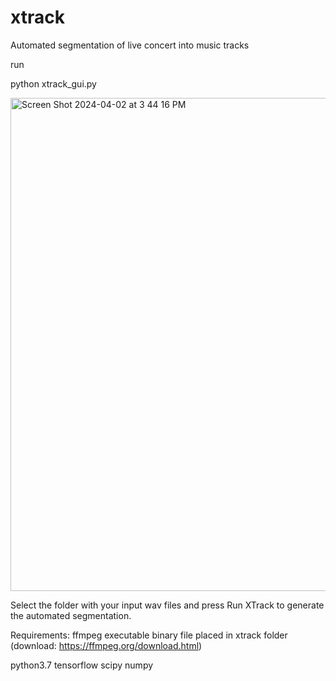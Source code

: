 # xtrack
Automated segmentation of live concert into music tracks


run

python xtrack_gui.py 

<img width="789" alt="Screen Shot 2024-04-02 at 3 44 16 PM" src="https://github.com/FlorianColombo/xtrack/assets/22098979/761e76b8-3427-4e6d-abdc-111fc3a21a1c">

Select the folder with your input wav files and press Run XTrack to generate the automated segmentation.

Requirements:
ffmpeg executable binary file placed in xtrack folder (download: https://ffmpeg.org/download.html)

python3.7
tensorflow
scipy
numpy

